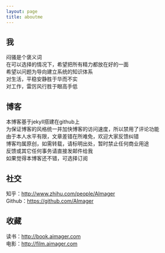 ```yaml
---
layout: page
title: aboutme
---
```


## 我

闷骚是个褒义词<br>
在可以选择的情况下，希望把所有精力都放在好的一面  <br>
希望以问题为导向建立系统的知识体系   <br>
对生活，平稳安静胜于华而不实  <br>
对工作，雷厉风行胜于眼高手低

## 博客

本博客基于jekyll搭建在github上   <br>
为保证博客的风格统一并加快博客的访问速度，所以禁用了评论功能 <br>
由于本人水平有限，文章差错在所难免，欢迎大家反馈纠错  <br>
博客均属原创，如需转载，请标明出处，暂时禁止任何商业用途  <br>
反馈或其它任何事务请直接发邮件给我 <a href="mailto:funcemail@163.com"><i class="fa fa-mail-reply"></i></a> <br>
如果觉得本博客还不错，可选择订阅 <a href="/atom.xml"><i class="fa fa-rss"></i></a>

## 社交

知乎：<http://www.zhihu.com/people/AImager> <br>
Github：<https://github.com/AImager> <br>

## 收藏

读书：<http://book.aimager.com> <br>
电影：<http://film.aimager.com> <br>
